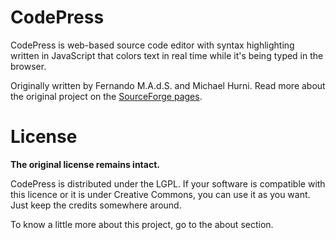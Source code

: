 # CodePress
CodePress is web-based source code editor with syntax highlighting written in JavaScript that colors text in real time while it's being typed in the browser.

Originally written by Fernando M.A.d.S. and Michael Hurni. Read more about the original project on the [SourceForge pages](http://codepress.sourceforge.net/about.php).

# License
**The original license remains intact.**

CodePress is distributed under the LGPL. If your software is compatible with this licence or it is under Creative Commons, you can use it as you want. Just keep the credits somewhere around.

To know a little more about this project, go to the about section.